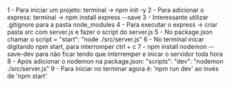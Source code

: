 1 - Para iniciar um projeto: terminal -> npm init -y
2 - Para adicionar o express: terminal -> npm install express --save
3 - Interessante utilizar .gitignore para a pasta node_modules
4 - Para executar o express -> criar pasta src com server.js e fazer o script do server.js
5 - No package.json chamar o script = "start": "node ./src/server.js"
6 - No terminal inicar digitando npm start, para interromper ctrl + c
7 - npm install nodemon --save-dev para não ficar tendo que interremper e inicar o servidor toda hora
8 - Após adicionar o nodemon na package.json: "scripts": "dev": "nodemon ./src/server.js"
9 - Para iniciar no terminar agora é: 'npm run dev' ao invés de 'npm start'